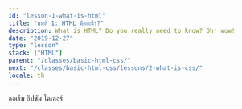```yaml
---
id: "lesson-1-what-is-html"
title: "บทที่ 1: HTML คืออะไร?"
description: What is HTML? Do you really need to know? Oh! wow!
date: "2019-12-27"
type: "lesson"
stack: ["HTML"]
parent: "/classes/basic-html-css/"
next: "/classes/basic-html-css/lessons/2-what-is-css/"
locale: th
---
```


ลอเร็ม อิปซัม โดเลอร์